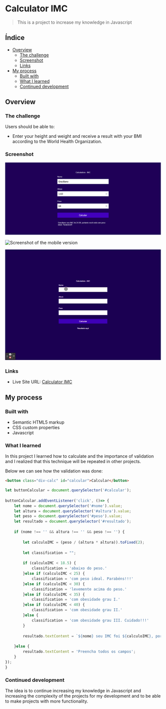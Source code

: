 # Calculator IMC

> This is a project to increase my knowledge in Javascript

## Índice

- [Overview](#overview)
  - [The challenge](#the-challenge)
  - [Screenshot](#screenshot)
  - [Links](#links)
- [My process](#my-process)
  - [Built with](#built-with)
  - [What I learned](#what-i-learned)
  - [Continued development](#continued-development)

## Overview

### The challenge

Users should be able to:

- Enter your height and weight and receive a result with your BMI according to the World Health Organization.

### Screenshot

![Screenshot of the desktop version](./images/Calculadora-IMC-desktop.png)

![Screenshot of the mobile version](./images/Calculadora-IMC-mobile.png)

![Screenshot of the mobile version](./images/Calculadora%20IMC.gif)

### Links

- Live Site URL: [Calculator IMC](https://github.com/Graciliano-Barroso/calculadora-imc)

## My process

### Built with

- Semantic HTML5 markup
- CSS custom properties
- Javascript

### What I learned

In this project I learned how to calculate and the importance of validation and I realized that this technique will be repeated in other projects.

Below we can see how the validation was done:

```html
<button class="div-calc" id="calcular">Calcular</button> 
```
```js
let buttonCalcular = document.querySelector('#calcular');

buttonCalcular.addEventListener('click', ()=> {
    let nome = document.querySelector('#nome').value;
    let altura = document.querySelector('#altura').value;
    let peso = document.querySelector('#peso').value;
    let resultado = document.querySelector('#resultado');

    if (nome !== '' && altura !== '' && peso !== '') {

        let calculoIMC = (peso / (altura * altura)).toFixed(2);

        let classification = "";

        if (calculoIMC < 18.5) {
            classification = 'abaixo do peso.'
        }else if (calculoIMC < 25) {
            classification = 'com peso ideal. Parabéns!!!'
        }else if (calculoIMC < 30) {
            classification = 'levemente acima do peso.'
        }else if (calculoIMC < 35) {
            classification = 'com obesidade grau I.'
        }else if (calculoIMC < 40) {
            classification = 'com obesidade grau II.'
        }else {
            classification = 'com obesidade grau III. Cuidado!!!'
        }

        resultado.textContent = `${nome} seu IMC foi ${calculoIMC}, portanto você está ${classification}`;

    }else {
        resultado.textContent = 'Preencha todos os campos';
    }
});
}
```

### Continued development

The idea is to continue increasing my knowledge in Javascript and increasing the complexity of the projects for my development and to be able to make projects with more functionality.
